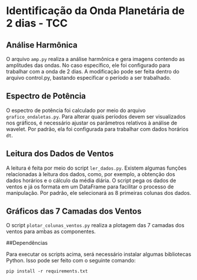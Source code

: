 # Identificação da Onda Planetária de 2 dias - TCC

## Análise Harmônica

O arquivo `amp.py` realiza a análise harmônica e gera imagens contendo as amplitudes das ondas. No caso específico, ele foi configurado para trabalhar com a onda de 2 dias. A modificação pode ser feita dentro do arquivo control.py, bastando especificar o período a ser trabalhado.

## Espectro de Potência

O espectro de potência foi calculado por meio do arquivo `grafico_ondaletas.py`. Para alterar quais períodos devem ser visualizados nos gráficos, é necessário ajustar os parâmetros relativos à análise de wavelet. Por padrão, ela foi configurada para trabalhar com dados horários `dt`.

## Leitura dos Dados de Ventos
A leitura é feita por meio do script `ler_dados.py`. Existem algumas funções relacionadas à leitura dos dados, como, por exemplo, a obtenção dos dados horários e o cálculo da média diária. O script pega os dados de ventos e já os formata em um DataFrame para facilitar o processo de manipulação. Por padrão, ele selecionará as 8 primeiras colunas dos dados.

## Gráficos das 7 Camadas dos Ventos

O script `plotar_colunas_ventos.py` realiza a plotagem das 7 camadas dos ventos para ambas as componentes.

##Dependências

Para executar os scripts acima, será necessário instalar algumas bibliotecas Python. Isso pode ser feito com o seguinte comando:

```pip install -r requirements.txt```
